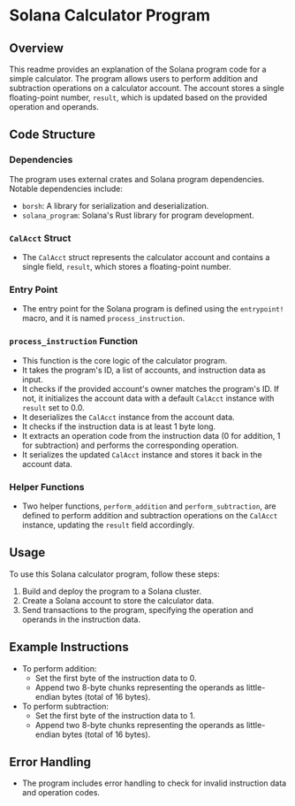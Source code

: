 
# Solana Calculator Program

## Overview

This readme provides an explanation of the Solana program code for a simple calculator. The program allows users to perform addition and subtraction operations on a calculator account. The account stores a single floating-point number, `result`, which is updated based on the provided operation and operands.

## Code Structure

### Dependencies

The program uses external crates and Solana program dependencies. Notable dependencies include:

-   `borsh`: A library for serialization and deserialization.
-   `solana_program`: Solana's Rust library for program development.

### `CalAcct` Struct

-   The `CalAcct` struct represents the calculator account and contains a single field, `result`, which stores a floating-point number.

### Entry Point

-   The entry point for the Solana program is defined using the `entrypoint!` macro, and it is named `process_instruction`.

### `process_instruction` Function

-   This function is the core logic of the calculator program.
-   It takes the program's ID, a list of accounts, and instruction data as input.
-   It checks if the provided account's owner matches the program's ID. If not, it initializes the account data with a default `CalAcct` instance with `result` set to 0.0.
-   It deserializes the `CalAcct` instance from the account data.
-   It checks if the instruction data is at least 1 byte long.
-   It extracts an operation code from the instruction data (0 for addition, 1 for subtraction) and performs the corresponding operation.
-   It serializes the updated `CalAcct` instance and stores it back in the account data.

### Helper Functions

-   Two helper functions, `perform_addition` and `perform_subtraction`, are defined to perform addition and subtraction operations on the `CalAcct` instance, updating the `result` field accordingly.

## Usage

To use this Solana calculator program, follow these steps:

1.  Build and deploy the program to a Solana cluster.
2.  Create a Solana account to store the calculator data.
3.  Send transactions to the program, specifying the operation and operands in the instruction data.

## Example Instructions

-   To perform addition:
    -   Set the first byte of the instruction data to 0.
    -   Append two 8-byte chunks representing the operands as little-endian bytes (total of 16 bytes).
-   To perform subtraction:
    -   Set the first byte of the instruction data to 1.
    -   Append two 8-byte chunks representing the operands as little-endian bytes (total of 16 bytes).

## Error Handling

-   The program includes error handling to check for invalid instruction data and operation codes.
